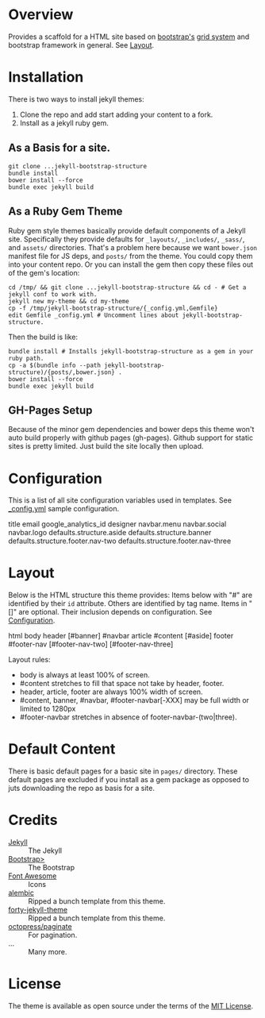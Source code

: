 # Overview
Provides a scaffold for a HTML site based on [bootstrap's](https://getbootstrap.com/docs/3.3/) [grid system](https://getbootstrap.com/docs/3.3/css/#grid) and bootstrap framework in general. See [Layout](#layout).

# Installation
There is two ways to install jekyll themes:

  1. Clone the repo and add start adding your content to a fork.
  2. Install as a jekyll ruby gem.

## As a Basis for a site.

    git clone ...jekyll-bootstrap-structure
    bundle install
    bower install --force
    bundle exec jekyll build

## As a Ruby Gem Theme
Ruby gem style themes basically provide default components of a Jekyll site. Specifically they provide defaults for `_layouts/`, `_includes/`, `_sass/`, and `assets/` directories. That's a problem here because we want `bower.json` manifest file for JS deps, and `posts/` from the theme. You could copy them into your content repo. Or you can install the gem then copy these files out of the gem's location:

    cd /tmp/ && git clone ...jekyll-bootstrap-structure && cd - # Get a jekyll conf to work with.
    jekyll new my-theme && cd my-theme
    cp -f /tmp/jekyll-bootstrap-structure/{_config.yml,Gemfile}
    edit Gemfile _config.yml # Uncomment lines about jekyll-bootstrap-structure.

Then the build is like:

    bundle install # Installs jekyll-bootstrap-structure as a gem in your ruby path.
    cp -a $(bundle info --path jekyll-bootstrap-structure)/{posts/,bower.json} .
    bower install --force
    bundle exec jekyll build

## GH-Pages Setup
Because of the minor gem dependencies and bower deps this theme won't auto build properly with github pages (gh-pages). Github support for static sites is pretty limited. Just build the site locally then upload.

# Configuration
This is a list of all site configuration variables used in templates. See [_config.yml](_config.yml) sample configuration.

  title
  email
  google_analytics_id
  designer
  navbar.menu
  navbar.social
  navbar.logo
  defaults.structure.aside
  defaults.structure.banner
  defaults.structure.footer.nav-two
  defaults.structure.footer.nav-three

# Layout
Below is the HTML structure this theme provides: Items below with "#" are identified by their `id` attribute. Others are identified by tag name. Items in "[]" are optional. Their inclusion depends on configuration. See [Configuration](#configuration).

  html
    body
      header
        [#banner]
        #navbar
      article
        #content
        [#aside]
      footer
        #footer-nav
        [#footer-nav-two]
        [#footer-nav-three]

Layout rules:

  + body is always at least 100% of screen.
  + #content stretches to fill that space not take by header, footer.
  + header, article, footer are always 100% width of screen.
  + #content, banner, #navbar, #footer-navbar[-XXX] may be full width or limited to 1280px
  + #footer-navbar stretches in absence of footer-navbar-(two|three).

# Default Content
There is basic default pages for a basic site in `pages/` directory. These default pages are excluded if you install as a gem package as opposed to juts downloading the repo as basis for a site.

# Credits

<dl>
  <dt><a href="https://jekyllrb.com/">Jekyll</a></dt><dd>The Jekyll</dd>
  <dt><a href="https://getbootstrap.com/">Bootstrap></a><dd>The Bootstrap</dd>
  <dt><a href="http://fontawesome.io/">Font Awesome</a></dt><dd>Icons</dd>
  <dt><a href="https://github.com/daviddarnes/alembic">alembic</a></dt><dd>Ripped a bunch template from this theme.</dd>
  <dt><a href="https://gitlab.com/andrewbanchich/forty-jekyll-theme">forty-jekyll-theme</a></dt><dd>Ripped a bunch template from this theme.</dd>
  <dt><a href="https://github.com/octopress/paginate/">octopress/paginate</a></dt><dd>For pagination.</dd>
  <dt>...</dt><dd>Many more.</dd>
<dl>

# License
The theme is available as open source under the terms of the [MIT License](http://opensource.org/licenses/MIT).
